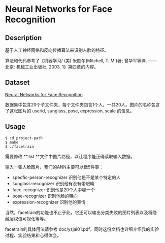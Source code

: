 # Neural Networks for Face Recognition

## Description

基于人工神经网络和反向传播算法来识别人脸的特征。

算法和代码参考了《机器学习/ (美) 米歇尔(Mitchell, T. M.)著; 曾华军等译. ——北京: 机械工业出版社, 2003. 1》第四章的内容。

## Dataset

[Neural Networks for Face Recognition](http://www.cs.cmu.edu/afs/cs.cmu.edu/user/mitchell/ftp/faces.html)

数据集中包含20个子文件夹，每个文件夹包含1个人，一共20人。图片的名称包含了这张图片的 userid, sunglass, pose, expression, scale 的信息。

## Usage

```
$ cd project-path
$ make
$ ./facetrain
```


需要修改  **.list **文件中图片路径，以让程序能正确读取输入数据。

输入一张人脸图片，我们的ANN主要可以做5件事：

* specfic-person-recognizer 识别他是不是某个特定的人
* sunglass-recognizer 识别他有没有带眼睛
* face-recognizer 识别他是20个人中哪一个
* pose-recognizer 识别他脸的朝向
* expression-recognizer 识别他的表情

当然，facetrain的功能也不止于此，它还可以输出分类失败的图片列表以及将隐藏层权值可视化等等。

facetrain的具体用法请参考 doc/ysjai01.pdf，同时这份文档也详细介绍我的实验过程、实验结果和心得体会。
